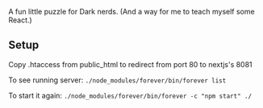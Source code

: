 A fun little puzzle for Dark nerds.
(And a way for me to teach myself some React.)

## Setup
Copy .htaccess from public_html to redirect from port 80 to nextjs's 8081

To see running server: `./node_modules/forever/bin/forever list`

To start it again: `./node_modules/forever/bin/forever -c "npm start" ./`
